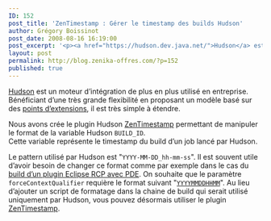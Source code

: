```yaml
---
ID: 152
post_title: 'ZenTimestamp : Gérer le timestamp des builds Hudson'
author: Grégory Boissinot
post_date: 2008-08-16 16:19:00
post_excerpt: '<p><a href="https://hudson.dev.java.net/">Hudson</a> est un moteur d’intégration de plus en plus utilisé en entreprise. Bénéficiant d’une très grande flexibilité en proposant un modèle basé sur des <a href="http://hudson.gotdns.com/wiki/display/HUDSON/Extension+points">points d’extensions</a>, il est très simple à étendre.</p>'
layout: post
permalink: http://blog.zenika-offres.com/?p=152
published: true
---
```

<p><a href="https://hudson.dev.java.net/">Hudson</a> est un moteur d’intégration de plus en plus utilisé en entreprise. Bénéficiant d’une très grande flexibilité en proposant un modèle basé sur des <a href="http://hudson.gotdns.com/wiki/display/HUDSON/Extension+points">points d’extensions</a>, il est très simple à étendre.</p>
<!--more-->
<p>Nous avons crée le plugin Hudson <a href="http://hudson.gotdns.com/wiki/display/HUDSON/ZenTimestamp+Plugin">ZenTimestamp</a> permettant de manipuler le format de la variable Hudson <code>BUILD_ID</code>. <br />
Cette variable représente le timestamp du build d’un job lancé par Hudson.</p> <p>Le pattern utilisé par Hudson est "<code>YYYY-MM-DD_hh-mm-ss</code>". Il est souvent utile d’avoir besoin de changer ce format comme par exemple dans le cas du <a href="http://help.eclipse.org/stable/index.jsp?topic=/org.eclipse.pde.doc.user/tasks/pde_feature_generating_antcommandline.htm">build d’un plugin Eclipse RCP avec PDE</a>. On souhaite que le paramètre <code>forceContextQualifier</code> requière le format suivant "<code><a href="http://help.eclipse.org/stable/index.jsp?topic=/org.eclipse.pde.doc.user/tasks/pde_version_qualifiers.htm">YYYYMMDDHHMM</a></code>". Au lieu d’ajouter un script de formatage dans la chaine de build qui serait utilisé uniquement par Hudson, vous pouvez désormais utiliser le plugin <a href="https://hudson.dev.java.net/servlets/ProjectDocumentList?folderID=9714&amp;expandFolder=9714&amp;folderID=0">ZenTimestamp</a>.</p>